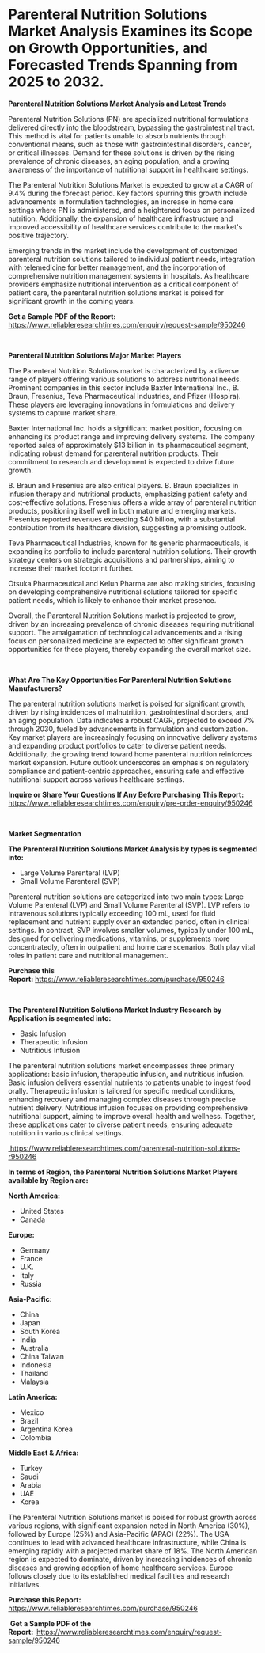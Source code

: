 <p><h1>Parenteral Nutrition Solutions Market Analysis Examines its Scope on Growth Opportunities, and Forecasted Trends Spanning from 2025 to 2032.</h1></p><p><strong>Parenteral Nutrition Solutions Market Analysis and Latest Trends</strong></p>
<p><p>Parenteral Nutrition Solutions (PN) are specialized nutritional formulations delivered directly into the bloodstream, bypassing the gastrointestinal tract. This method is vital for patients unable to absorb nutrients through conventional means, such as those with gastrointestinal disorders, cancer, or critical illnesses. Demand for these solutions is driven by the rising prevalence of chronic diseases, an aging population, and a growing awareness of the importance of nutritional support in healthcare settings.</p><p>The Parenteral Nutrition Solutions Market is expected to grow at a CAGR of 9.4% during the forecast period. Key factors spurring this growth include advancements in formulation technologies, an increase in home care settings where PN is administered, and a heightened focus on personalized nutrition. Additionally, the expansion of healthcare infrastructure and improved accessibility of healthcare services contribute to the market's positive trajectory.</p><p>Emerging trends in the market include the development of customized parenteral nutrition solutions tailored to individual patient needs, integration with telemedicine for better management, and the incorporation of comprehensive nutrition management systems in hospitals. As healthcare providers emphasize nutritional intervention as a critical component of patient care, the parenteral nutrition solutions market is poised for significant growth in the coming years.</p></p>
<p><strong>Get a Sample PDF of the Report:&nbsp;</strong> <a href="https://www.reliableresearchtimes.com/enquiry/request-sample/950246?utm_campaign=3298&utm_medium=2&utm_source=Github&utm_content=ia&utm_term=17042025&utm_id=parenteral-nutrition-solutions">https://www.reliableresearchtimes.com/enquiry/request-sample/950246</a></p>
<p>&nbsp;</p>
<p><strong>Parenteral Nutrition Solutions Major Market Players</strong></p>
<p><p>The Parenteral Nutrition Solutions market is characterized by a diverse range of players offering various solutions to address nutritional needs. Prominent companies in this sector include Baxter International Inc., B. Braun, Fresenius, Teva Pharmaceutical Industries, and Pfizer (Hospira). These players are leveraging innovations in formulations and delivery systems to capture market share.</p><p>Baxter International Inc. holds a significant market position, focusing on enhancing its product range and improving delivery systems. The company reported sales of approximately $13 billion in its pharmaceutical segment, indicating robust demand for parenteral nutrition products. Their commitment to research and development is expected to drive future growth.</p><p>B. Braun and Fresenius are also critical players. B. Braun specializes in infusion therapy and nutritional products, emphasizing patient safety and cost-effective solutions. Fresenius offers a wide array of parenteral nutrition products, positioning itself well in both mature and emerging markets. Fresenius reported revenues exceeding $40 billion, with a substantial contribution from its healthcare division, suggesting a promising outlook.</p><p>Teva Pharmaceutical Industries, known for its generic pharmaceuticals, is expanding its portfolio to include parenteral nutrition solutions. Their growth strategy centers on strategic acquisitions and partnerships, aiming to increase their market footprint further.</p><p>Otsuka Pharmaceutical and Kelun Pharma are also making strides, focusing on developing comprehensive nutritional solutions tailored for specific patient needs, which is likely to enhance their market presence.</p><p>Overall, the Parenteral Nutrition Solutions market is projected to grow, driven by an increasing prevalence of chronic diseases requiring nutritional support. The amalgamation of technological advancements and a rising focus on personalized medicine are expected to offer significant growth opportunities for these players, thereby expanding the overall market size.</p></p>
<p>&nbsp;</p>
<p><strong>What Are The Key Opportunities For Parenteral Nutrition Solutions Manufacturers?</strong></p>
<p><p>The parenteral nutrition solutions market is poised for significant growth, driven by rising incidences of malnutrition, gastrointestinal disorders, and an aging population. Data indicates a robust CAGR, projected to exceed 7% through 2030, fueled by advancements in formulation and customization. Key market players are increasingly focusing on innovative delivery systems and expanding product portfolios to cater to diverse patient needs. Additionally, the growing trend toward home parenteral nutrition reinforces market expansion. Future outlook underscores an emphasis on regulatory compliance and patient-centric approaches, ensuring safe and effective nutritional support across various healthcare settings.</p></p>
<p><strong>Inquire or Share Your Questions If Any Before Purchasing This Report:</strong> <a href="https://www.reliableresearchtimes.com/enquiry/pre-order-enquiry/950246?utm_campaign=3298&utm_medium=2&utm_source=Github&utm_content=ia&utm_term=17042025&utm_id=parenteral-nutrition-solutions">https://www.reliableresearchtimes.com/enquiry/pre-order-enquiry/950246</a></p>
<p>&nbsp;</p>
<p><strong>Market Segmentation</strong></p>
<p><strong>The Parenteral Nutrition Solutions Market Analysis by types is segmented into:</strong></p>
<p><ul><li>Large Volume Parenteral (LVP)</li><li>Small Volume Parenteral (SVP)</li></ul></p>
<p><p>Parenteral nutrition solutions are categorized into two main types: Large Volume Parenteral (LVP) and Small Volume Parenteral (SVP). LVP refers to intravenous solutions typically exceeding 100 mL, used for fluid replacement and nutrient supply over an extended period, often in clinical settings. In contrast, SVP involves smaller volumes, typically under 100 mL, designed for delivering medications, vitamins, or supplements more concentratedly, often in outpatient and home care scenarios. Both play vital roles in patient care and nutritional management.</p></p>
<p><strong>Purchase this Report:&nbsp;</strong><a href="https://www.reliableresearchtimes.com/purchase/950246?utm_campaign=3298&utm_medium=2&utm_source=Github&utm_content=ia&utm_term=17042025&utm_id=parenteral-nutrition-solutions">https://www.reliableresearchtimes.com/purchase/950246</a></p>
<p>&nbsp;</p>
<p><strong>The Parenteral Nutrition Solutions Market Industry Research by Application is segmented into:</strong></p>
<p><ul><li>Basic Infusion</li><li>Therapeutic Infusion</li><li>Nutritious Infusion</li></ul></p>
<p><p>The parenteral nutrition solutions market encompasses three primary applications: basic infusion, therapeutic infusion, and nutritious infusion. Basic infusion delivers essential nutrients to patients unable to ingest food orally. Therapeutic infusion is tailored for specific medical conditions, enhancing recovery and managing complex diseases through precise nutrient delivery. Nutritious infusion focuses on providing comprehensive nutritional support, aiming to improve overall health and wellness. Together, these applications cater to diverse patient needs, ensuring adequate nutrition in various clinical settings.</p></p>
<p><a href="https://www.reliableresearchtimes.com/parenteral-nutrition-solutions-r950246?utm_campaign=3298&utm_medium=2&utm_source=Github&utm_content=ia&utm_term=17042025&utm_id=parenteral-nutrition-solutions">&nbsp;https://www.reliableresearchtimes.com/parenteral-nutrition-solutions-r950246</a></p>
<p><strong>In terms of Region, the Parenteral Nutrition Solutions Market Players available by Region are:</strong></p>
<p>
    <p> <strong> North America: </strong>
        <ul>
            <li>United States</li>
            <li>Canada</li>
        </ul>
        </p> 
    <p> <strong> Europe: </strong>
        <ul>
            <li>Germany</li>
            <li>France</li>
            <li>U.K.</li>
            <li>Italy</li>
            <li>Russia</li>
        </ul>
        </p> 
    <p> <strong> Asia-Pacific: </strong>
        <ul>
            <li>China</li>
            <li>Japan</li>
            <li>South Korea</li>
            <li>India</li>
            <li>Australia</li>
            <li>China Taiwan</li>
            <li>Indonesia</li>
            <li>Thailand</li>
            <li>Malaysia</li>
        </ul>
        </p> 
    <p> <strong> Latin America: </strong>
        <ul>
            <li>Mexico</li>
            <li>Brazil</li>
            <li>Argentina Korea</li>
            <li>Colombia</li>
        </ul>
        </p> 
    <p> <strong> Middle East & Africa: </strong>
        <ul>
            <li>Turkey</li>
            <li>Saudi</li>
            <li>Arabia</li>
            <li>UAE</li>
            <li>Korea</li>
        </ul>
    </p>
    </p>
<p><p>The Parenteral Nutrition Solutions market is poised for robust growth across various regions, with significant expansion noted in North America (30%), followed by Europe (25%) and Asia-Pacific (APAC) (22%). The USA continues to lead with advanced healthcare infrastructure, while China is emerging rapidly with a projected market share of 18%. The North American region is expected to dominate, driven by increasing incidences of chronic diseases and growing adoption of home healthcare services. Europe follows closely due to its established medical facilities and research initiatives.</p></p>
<p><strong>Purchase this Report: </strong><a href="https://www.reliableresearchtimes.com/purchase/950246?utm_campaign=3298&utm_medium=2&utm_source=Github&utm_content=ia&utm_term=17042025&utm_id=parenteral-nutrition-solutions">https://www.reliableresearchtimes.com/purchase/950246</a></p>
<p>&nbsp;<strong>Get a Sample PDF of the Report:&nbsp;&nbsp;</strong><a href="https://www.reliableresearchtimes.com/enquiry/request-sample/950246?utm_campaign=3298&utm_medium=2&utm_source=Github&utm_content=ia&utm_term=17042025&utm_id=parenteral-nutrition-solutions">https://www.reliableresearchtimes.com/enquiry/request-sample/950246</a></p>
<p><strong></strong></p>
<p><p></p><p></p><p></p></p>